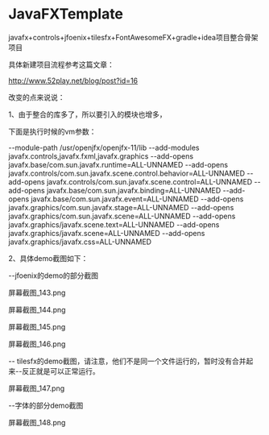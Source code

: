 # JavaFXTemplate
javafx+controls+jfoenix+tilesfx+FontAwesomeFX+gradle+idea项目整合骨架项目


具体新建项目流程参考这篇文章：

http://www.52play.net/blog/post?id=16





改变的点来说说：



1、由于整合的库多了，所以要引入的模块也增多，

下面是执行时候的vm参数：

--module-path /usr/openjfx/openjfx-11/lib --add-modules javafx.controls,javafx.fxml,javafx.graphics
--add-opens
javafx.base/com.sun.javafx.runtime=ALL-UNNAMED
--add-opens
javafx.controls/com.sun.javafx.scene.control.behavior=ALL-UNNAMED
--add-opens
javafx.controls/com.sun.javafx.scene.control=ALL-UNNAMED
--add-opens
javafx.base/com.sun.javafx.binding=ALL-UNNAMED
--add-opens
javafx.base/com.sun.javafx.event=ALL-UNNAMED
--add-opens
javafx.graphics/com.sun.javafx.stage=ALL-UNNAMED
--add-opens
javafx.graphics/com.sun.javafx.scene=ALL-UNNAMED
--add-opens
javafx.graphics/javafx.scene.text=ALL-UNNAMED
--add-opens
javafx.graphics/javafx.scene=ALL-UNNAMED
--add-opens
javafx.graphics/javafx.css=ALL-UNNAMED


2、具体demo截图如下：

--jfoenix的demo的部分截图

屏幕截图_143.png

屏幕截图_144.png

屏幕截图_145.png

屏幕截图_146.png

 

-- tilesfx的demo截图，请注意，他们不是同一个文件运行的，暂时没有合并起来--反正就是可以正常运行。

屏幕截图_147.png

 

--字体的部分demo截图

屏幕截图_148.png

 


